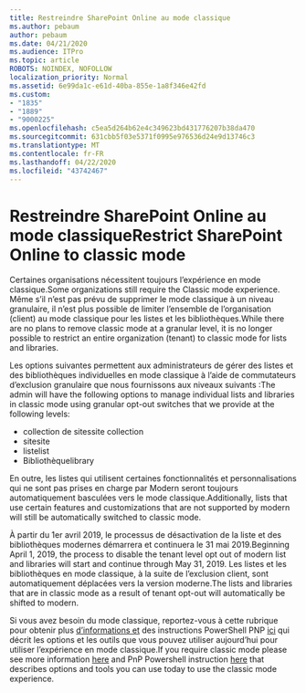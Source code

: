 ```yaml
---
title: Restreindre SharePoint Online au mode classique
ms.author: pebaum
author: pebaum
ms.date: 04/21/2020
ms.audience: ITPro
ms.topic: article
ROBOTS: NOINDEX, NOFOLLOW
localization_priority: Normal
ms.assetid: 6e99da1c-e61d-40ba-855e-1a8f346e42fd
ms.custom:
- "1835"
- "1889"
- "9000225"
ms.openlocfilehash: c5ea5d264b62e4c349623bd431776207b38da470
ms.sourcegitcommit: 631cbb5f03e5371f0995e976536d24e9d13746c3
ms.translationtype: MT
ms.contentlocale: fr-FR
ms.lasthandoff: 04/22/2020
ms.locfileid: "43742467"
---
```

# <a name="restrict-sharepoint-online-to-classic-mode"></a><span data-ttu-id="b4a74-102">Restreindre SharePoint Online au mode classique</span><span class="sxs-lookup"><span data-stu-id="b4a74-102">Restrict SharePoint Online to classic mode</span></span>

<span data-ttu-id="b4a74-103">Certaines organisations nécessitent toujours l’expérience en mode classique.</span><span class="sxs-lookup"><span data-stu-id="b4a74-103">Some organizations still require the Classic mode experience.</span></span> <span data-ttu-id="b4a74-104">Même s’il n’est pas prévu de supprimer le mode classique à un niveau granulaire, il n’est plus possible de limiter l’ensemble de l’organisation (client) au mode classique pour les listes et les bibliothèques.</span><span class="sxs-lookup"><span data-stu-id="b4a74-104">While there are no plans to remove classic mode at a granular level, it is no longer possible to restrict an entire organization (tenant) to classic mode for lists and libraries.</span></span>

<span data-ttu-id="b4a74-105">Les options suivantes permettent aux administrateurs de gérer des listes et des bibliothèques individuelles en mode classique à l’aide de commutateurs d’exclusion granulaire que nous fournissons aux niveaux suivants :</span><span class="sxs-lookup"><span data-stu-id="b4a74-105">The admin will have the following options to manage individual lists and libraries in classic mode using granular opt-out switches that we provide at the following levels:</span></span>

- <span data-ttu-id="b4a74-106">collection de sites</span><span class="sxs-lookup"><span data-stu-id="b4a74-106">site collection</span></span>
- <span data-ttu-id="b4a74-107">site</span><span class="sxs-lookup"><span data-stu-id="b4a74-107">site</span></span>
- <span data-ttu-id="b4a74-108">liste</span><span class="sxs-lookup"><span data-stu-id="b4a74-108">list</span></span>
- <span data-ttu-id="b4a74-109">Bibliothèque</span><span class="sxs-lookup"><span data-stu-id="b4a74-109">library</span></span>

<span data-ttu-id="b4a74-110">En outre, les listes qui utilisent certaines fonctionnalités et personnalisations qui ne sont pas prises en charge par Modern seront toujours automatiquement basculées vers le mode classique.</span><span class="sxs-lookup"><span data-stu-id="b4a74-110">Additionally, lists that use certain features and customizations that are not supported by modern will still be automatically switched to classic mode.</span></span>

<span data-ttu-id="b4a74-111">À partir du 1er avril 2019, le processus de désactivation de la liste et des bibliothèques modernes démarrera et continuera le 31 mai 2019.</span><span class="sxs-lookup"><span data-stu-id="b4a74-111">Beginning April 1, 2019, the process to disable the tenant level opt out of modern list and libraries will start and continue through May 31, 2019.</span></span>  <span data-ttu-id="b4a74-112">Les listes et les bibliothèques en mode classique, à la suite de l’exclusion client, sont automatiquement déplacées vers la version moderne.</span><span class="sxs-lookup"><span data-stu-id="b4a74-112">The lists and libraries that are in classic mode as a result of tenant opt-out will automatically be shifted to modern.</span></span>

<span data-ttu-id="b4a74-113">Si vous avez besoin du mode classique, reportez-vous à cette rubrique pour obtenir plus [d’informations et](https://techcommunity.microsoft.com/t5/Microsoft-SharePoint-Blog/Delivering-SharePoint-modern-experiences/ba-p/315023) des instructions PowerShell PNP [ici](https://docs.microsoft.com/sharepoint/dev/transform/modernize-userinterface-lists-and-libraries-optout) qui décrit les options et les outils que vous pouvez utiliser aujourd’hui pour utiliser l’expérience en mode classique.</span><span class="sxs-lookup"><span data-stu-id="b4a74-113">If you require classic mode please see more information [here](https://techcommunity.microsoft.com/t5/Microsoft-SharePoint-Blog/Delivering-SharePoint-modern-experiences/ba-p/315023) and PnP Powershell instruction [here](https://docs.microsoft.com/sharepoint/dev/transform/modernize-userinterface-lists-and-libraries-optout) that describes options and tools you can use today to use the classic mode experience.</span></span>
